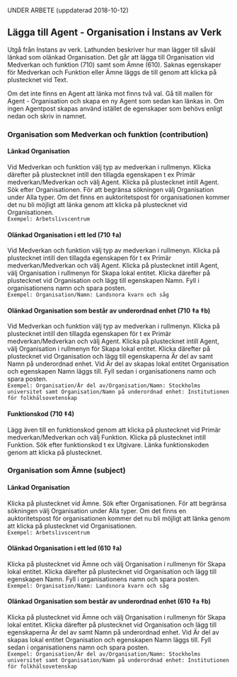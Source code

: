 
UNDER ARBETE (uppdaterad 2018-10-12)

## Lägga till Agent - Organisation i Instans av Verk

Utgå från Instans av verk. Lathunden beskriver hur man lägger till såväl länkad som olänkad Organisation. Det går att lägga till Organisation vid Medverkan och funktion (710) samt som Ämne (610). Saknas egenskaper för Medverkan och Funktion eller Ämne läggs de till genom att klicka på plustecknet vid Text.

Om det inte finns en Agent att länka mot finns två val. Gå till mallen för Agent - Organisation och skapa en ny Agent som sedan kan länkas in. Om ingen Agentpost skapas använd istället de egenskaper som behövs enligt nedan och skriv in namnet.

### Organisation som Medverkan och funktion (contribution)

#### Länkad Organisation
Vid Medverkan och funktion välj typ av medverkan i rullmenyn. Klicka därefter på plustecknet intill den tillagda egenskapen t ex Primär medverkan/Medverkan och välj Agent. Klicka på plustecknet intill Agent. Sök efter Organisationen. För att begränsa sökningen välj Organisation under Alla typer. Om det finns en auktoritetspost för organisationen kommer det nu bli möjligt att länka genom att klicka på plustecknet vid Organisationen.
  <br/>```Exempel: Arbetslivscentrum```

#### Olänkad Organisation i ett led (710 ‡a)
Vid Medverkan och funktion välj typ av medverkan i rullmenyn. Klicka på plustecknet intill den tillagda egenskapen för t ex Primär medverkan/Medverkan och välj Agent. Klicka på plustecknet intill Agent, välj Organisation i rullmenyn för Skapa lokal entitet. Klicka därefter på plustecknet vid Organisation och lägg till egenskapen Namn. Fyll i organisationens namn och spara posten.
  <br/>```Exempel: Organisation/Namn: Landsnora kvarn och såg```

#### Olänkad Organisation som består av underordnad enhet (710 ‡a ‡b)
Vid Medverkan och funktion välj typ av medverkan i rullmenyn. Klicka på plustecknet intill den tillagda egenskapen för t ex Primär medverkan/Medverkan och välj Agent. Klicka på plustecknet intill Agent, välj Organisation i rullmenyn för Skapa lokal entitet. Klicka därefter på plustecknet vid Organisation och lägg till egenskaperna Är del av samt Namn på underordnad enhet. Vid Är del av skapas lokal entitet Organisation och egenskapen Namn läggs till. Fyll sedan i organisationens namn och spara posten.
<br/>```Exempel: Organisation/Är del av/Organisation/Namn: Stockholms universitet samt Organisation/Namn på underordnad enhet: Institutionen för folkhälsovetenskap```

#### Funktionskod (710 ‡4)
Lägg även till en funktionskod genom att klicka på plustecknet vid Primär medverkan/Medverkan och välj Funktion. Klicka på plustecknet intill Funktion. Sök efter funktionskod t ex Utgivare. Länka funktionskoden genom att klicka på plustecknet.


### Organisation som Ämne (subject)

#### Länkad Organisation
Klicka på plustecknet vid Ämne. Sök efter Organisationen. För att begränsa sökningen välj Organisation under Alla typer. Om det finns en auktoritetspost för organisationen kommer det nu bli möjligt att länka genom att klicka på plustecknet vid Organisationen.
  <br/>```Exempel: Arbetslivscentrum```

#### Olänkad Organisation i ett led (610 ‡a)
Klicka på plustecknet vid Ämne och välj Organisation i rullmenyn för Skapa lokal entitet. Klicka därefter på plustecknet vid Organisation och lägg till egenskapen Namn. Fyll i organisationens namn och spara posten.
  <br/>```Exempel: Organisation/Namn: Landsnora kvarn och såg```

#### Olänkad Organisation som består av underordnad enhet (610 ‡a ‡b)
Klicka på plustecknet vid Ämne och välj Organisation i rullmenyn för Skapa lokal entitet. Klicka därefter på plustecknet vid  Organisation och lägg till egenskaperna Är del av samt Namn på underordnad enhet. Vid Är del av skapas lokal entitet Organisation och egenskapen Namn läggs till. Fyll sedan i organisationens namn och spara posten.
<br/>```Exempel: Organisation/Är del av/Organisation/Namn: Stockholms universitet samt Organisation/Namn på underordnad enhet: Institutionen för folkhälsovetenskap```


